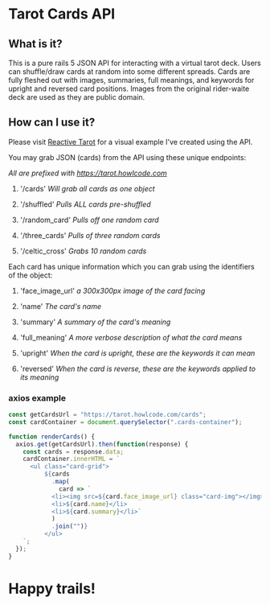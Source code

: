 # Tarot Cards API

## What is it?

This is a pure rails 5 JSON API for interacting with a virtual tarot deck. Users can
shuffle/draw cards at random into some different spreads.
Cards are fully fleshed out with images, summaries, full meanings, and keywords for upright and reversed card positions.
Images from the original rider-waite deck are used as they are public domain.

## How can I use it?

Please visit [Reactive Tarot](https://tarot-react.howlcode.com/api/v1) for a visual example I've created using the API.

You may grab JSON (cards) from the API using these unique endpoints:

_All are prefixed with https://tarot.howlcode.com_

1. '/cards' _Will grab all cards as one object_

2. '/shuffled' _Pulls ALL cards pre-shuffled_

3. '/random_card' _Pulls off one random card_

4. '/three_cards' _Pulls of three random cards_

5. '/celtic_cross' _Grabs 10 random cards_

Each card has unique information which you can grab using the identifiers of the object:

1. 'face_image_url' _a 300x300px image of the card facing_

2. 'name' _The card's name_

3. 'summary' _A summary of the card's meaning_

4. 'full_meaning' _A more verbose description of what the card means_

5. 'upright' _When the card is upright, these are the keywords it can mean_

6. 'reversed' _When the card is reverse, these are the keywords applied to its meaning_

### axios example

```javascript
const getCardsUrl = "https://tarot.howlcode.com/cards";
const cardContainer = document.querySelector(".cards-container");

function renderCards() {
  axios.get(getCardsUrl).then(function(response) {
    const cards = response.data;
    cardContainer.innerHTML = `
	  <ul class="card-grid">
          ${cards
            .map(
              card => `
            <li><img src=${card.face_image_url} class="card-img"></img></li>
            <li>${card.name}</li>
            <li>${card.summary}</li>`
            )
            .join("")}
          </ul>
	`;
  });
}
```

# Happy trails!
